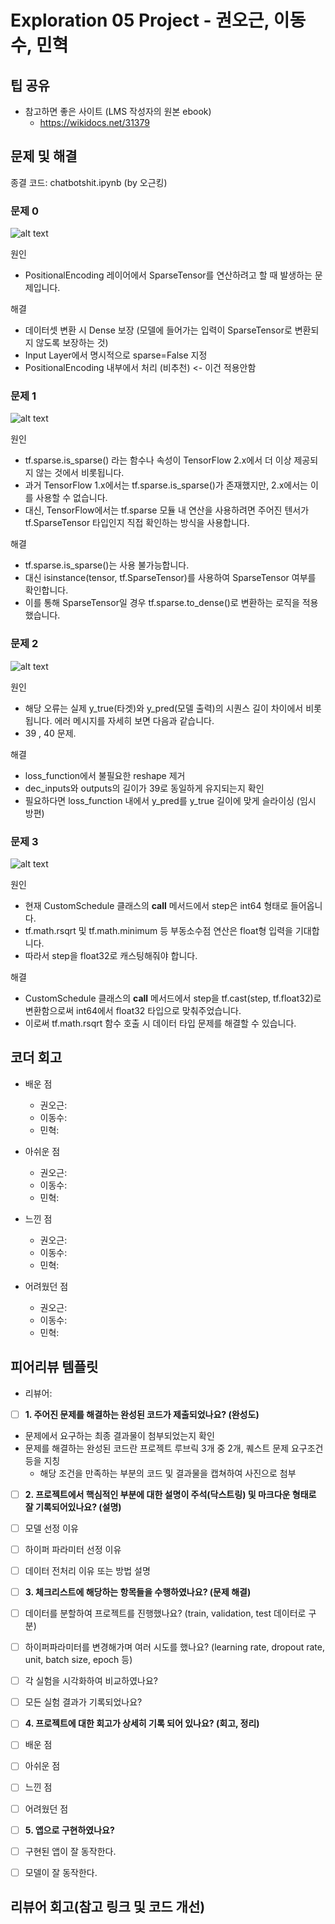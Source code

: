 # Exploration 05 Project - 권오근, 이동수, 민혁

## 팁 공유

- 참고하면 좋은 사이트 (LMS 작성자의 원본 ebook)
  - <https://wikidocs.net/31379>

## 문제 및 해결

종결 코드: chatbotshit.ipynb (by 오근킹)

### 문제 0

![alt text](screenshots/type_error_positional_encoding_1.png)

원인

- PositionalEncoding 레이어에서 SparseTensor를 연산하려고 할 때 발생하는 문제입니다.

해결

- 데이터셋 변환 시 Dense 보장 (모델에 들어가는 입력이 SparseTensor로 변환되지 않도록 보장하는 것)
- Input Layer에서 명시적으로 sparse=False 지정
- PositionalEncoding 내부에서 처리 (비추천) <- 이건 적용안함

### 문제 1

![alt text](screenshots/type_error_positional_encoding_2.png)

원인

- tf.sparse.is_sparse() 라는 함수나 속성이 TensorFlow 2.x에서 더 이상 제공되지 않는 것에서 비롯됩니다.
- 과거 TensorFlow 1.x에서는 tf.sparse.is_sparse()가 존재했지만, 2.x에서는 이를 사용할 수 없습니다.
- 대신, TensorFlow에서는 tf.sparse 모듈 내 연산을 사용하려면 주어진 텐서가 tf.SparseTensor 타입인지 직접 확인하는 방식을 사용합니다.

해결

- tf.sparse.is_sparse()는 사용 불가능합니다.
- 대신 isinstance(tensor, tf.SparseTensor)를 사용하여 SparseTensor 여부를 확인합니다.
- 이를 통해 SparseTensor일 경우 tf.sparse.to_dense()로 변환하는 로직을 적용했습니다.

### 문제 2

![alt text](screenshots/value_error_dimension_39_40.png)

원인

- 해당 오류는 실제 y_true(타겟)와 y_pred(모델 출력)의 시퀀스 길이 차이에서 비롯됩니다. 에러 메시지를 자세히 보면 다음과 같습니다.
- 39 , 40 문제.

해결

- loss_function에서 불필요한 reshape 제거
- dec_inputs와 outputs의 길이가 39로 동일하게 유지되는지 확인
- 필요하다면 loss_function 내에서 y_pred를 y_true 길이에 맞게 슬라이싱 (임시 방편)

### 문제 3

![alt text](screenshots/type_error_int64.png)

원인

- 현재 CustomSchedule 클래스의 __call__ 메서드에서 step은 int64 형태로 들어옵니다.
- tf.math.rsqrt 및 tf.math.minimum 등 부동소수점 연산은 float형 입력을 기대합니다.
- 따라서 step을 float32로 캐스팅해줘야 합니다.

해결

- CustomSchedule 클래스의 __call__ 메서드에서 step을 tf.cast(step, tf.float32)로 변환함으로써 int64에서 float32 타입으로 맞춰주었습니다.
- 이로써 tf.math.rsqrt 함수 호출 시 데이터 타입 문제를 해결할 수 있습니다.

## 코더 회고

- 배운 점
  - 권오근:
  - 이동수:
  - 민혁:

- 아쉬운 점
  - 권오근:
  - 이동수:
  - 민혁:

- 느낀 점
  - 권오근:
  - 이동수:
  - 민혁:

- 어려웠던 점
  - 권오근:
  - 이동수:
  - 민혁:

## 피어리뷰 템플릿

- 리뷰어:

- [ ]  __1. 주어진 문제를 해결하는 완성된 코드가 제출되었나요? (완성도)__
  - 문제에서 요구하는 최종 결과물이 첨부되었는지 확인
  - 문제를 해결하는 완성된 코드란 프로젝트 루브릭 3개 중 2개,
    퀘스트 문제 요구조건 등을 지칭
    - 해당 조건을 만족하는 부분의 코드 및 결과물을 캡쳐하여 사진으로 첨부

- [ ]  __2. 프로젝트에서 핵심적인 부분에 대한 설명이 주석(닥스트링) 및 마크다운 형태로 잘 기록되어있나요? (설명)__
  - [ ]  모델 선정 이유
  - [ ]  하이퍼 파라미터 선정 이유
  - [ ]  데이터 전처리 이유 또는 방법 설명

- [ ]  __3. 체크리스트에 해당하는 항목들을 수행하였나요? (문제 해결)__
  - [ ]  데이터를 분할하여 프로젝트를 진행했나요? (train, validation, test 데이터로 구분)
  - [ ]  하이퍼파라미터를 변경해가며 여러 시도를 했나요? (learning rate, dropout rate, unit, batch size, epoch 등)
  - [ ]  각 실험을 시각화하여 비교하였나요?
  - [ ]  모든 실험 결과가 기록되었나요?

- [ ]  __4. 프로젝트에 대한 회고가 상세히 기록 되어 있나요? (회고, 정리)__
  - [ ]  배운 점
  - [ ]  아쉬운 점
  - [ ]  느낀 점
  - [ ]  어려웠던 점

- [ ]  __5.  앱으로 구현하였나요?__
  - [ ]  구현된 앱이 잘 동작한다.
  - [ ]  모델이 잘 동작한다.

## 리뷰어 회고(참고 링크 및 코드 개선)

```Plaintext

```
